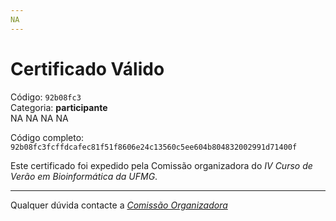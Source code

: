 ```yaml
---
NA
---
```


# Certificado Válido

Código: `92b08fc3`<br>
Categoria: **participante**<br>
NA
NA
NA
NA


Código completo: `92b08fc3fcffdcafec81f51f8606e24c13560c5ee604b804832002991d71400f`


Este certificado foi expedido pela Comissão organizadora do *IV Curso de Verão em Bioinformática da UFMG*.

----

Qualquer dúvida contacte a [_Comissão Organizadora_](<mailto:cursobioinfoufmg@gmail.com$subject=[Certificados]>)


